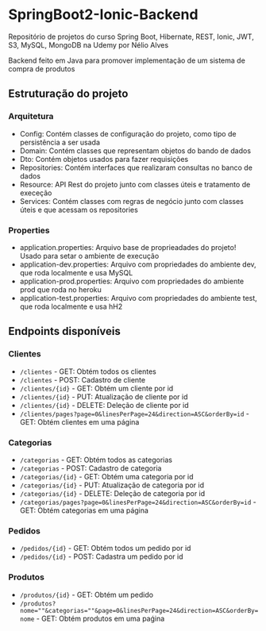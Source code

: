 # SpringBoot2-Ionic-Backend
Repositório de projetos do curso Spring Boot, Hibernate, REST, Ionic, JWT, S3, MySQL, MongoDB na Udemy por Nélio Alves

Backend feito em Java para promover implementação de um sistema de compra de produtos

## Estruturação do projeto

### Arquitetura

- Config: Contém classes de configuração do projeto, como tipo de persistência a ser usada
- Domain: Contém classes que representam objetos do bando de dados
- Dto: Contém objetos usados para fazer requisições
- Repositories: Contém interfaces que realizaram consultas no banco de dados
- Resource: API Rest do projeto junto com classes úteis e tratamento de execeção
- Services: Contém classes com regras de negócio junto com classes úteis e que acessam os repositories

### Properties

- application.properties: Arquivo base de proprieadades do projeto! Usado para setar o ambiente de execução
- application-dev.properties: Arquivo com propriedades do ambiente dev, que roda localmente e usa MySQL
- application-prod.properties: Arquivo com propriedades do ambiente prod que roda no heroku
- application-test.properties: Arquivo com propriedades do ambiente test, que roda localmente e usa hH2

## Endpoints disponíveis

### Clientes

- `/clientes` - GET: Obtém todos os clientes
- `/clientes` - POST: Cadastro de cliente
- `/clientes/{id}` - GET: Obtém um cliente por id
- `/clientes/{id}` - PUT: Atualização de cliente por id
- `/clientes/{id}` - DELETE: Deleção de cliente por id
- `/clientes/pages?page=0&linesPerPage=24&direction=ASC&orderBy=id` - GET: Obtém clientes em uma página

### Categorias

- `/categorias` - GET: Obtém todos as categorias
- `/categorias` - POST: Cadastro de categoria
- `/categorias/{id}` - GET: Obtém uma categoria por id
- `/categorias/{id}` - PUT: Atualização de categoria por id
- `/categorias/{id}` - DELETE: Deleção de categoria por id
- `/categorias/pages?page=0&linesPerPage=24&direction=ASC&orderBy=id` - GET: Obtém categorias em uma página

### Pedidos

- `/pedidos/{id}` - GET: Obtém todos um pedido por id
- `/pedidos/{id}` - POST: Cadastra um pedido por id

### Produtos

- `/produtos/{id}` - GET: Obtém um pedido
- `/produtos?nome=""&categorias=""&page=0&linesPerPage=24&direction=ASC&orderBy=nome` - GET: Obtém produtos em uma paǵina
